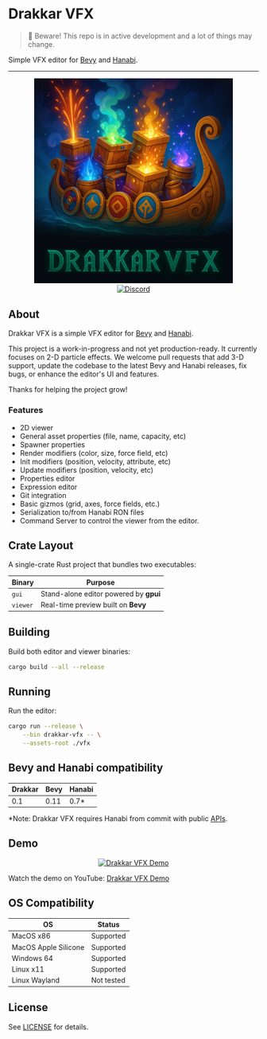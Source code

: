 # Drakkar VFX

> 🚧 Beware! This repo is in active development and a lot of things may change.

Simple VFX editor for [Bevy](https://bevyengine.org/) and [Hanabi](https://github.com/djeedai/bevy_hanabi).

---

<div align="center">
<img src="assets/drakkar.jpg" alt="Drakkar VFX Logo" width="400">
</div>

<div align="center">
    <a href="https://jarl-game.com/discord">
        <img src="https://assets-global.website-files.com/6257adef93867e50d84d30e2/636e0b5061df29d55a92d945_full_logo_blurple_RGB.svg" alt="Discord" width="240">
    </a>
</div>

## About

Drakkar VFX is a simple VFX editor for [Bevy](https://bevyengine.org/) and [Hanabi](https://github.com/djeedai/bevy_hanabi).

This project is a work-in-progress and not yet production-ready. It currently focuses on 2-D particle effects. We welcome pull requests that add 3-D support, update the codebase to the latest Bevy and Hanabi releases, fix bugs, or enhance the editor's UI and features.

Thanks for helping the project grow!

### Features

- 2D viewer
- General asset properties (file, name, capacity, etc)
- Spawner properties
- Render modifiers (color, size, force field, etc)
- Init modifiers (position, velocity, attribute, etc)
- Update modifiers (position, velocity, etc)
- Properties editor
- Expression editor
- Git integration
- Basic gizmos (grid, axes, force fields, etc.)
- Serialization to/from Hanabi RON files
- Command Server to control the viewer from the editor.

## Crate Layout

A single-crate Rust project that bundles two executables:

| Binary   | Purpose                     |
|----------|-----------------------------|
| `gui`    | Stand-alone editor powered by **gpui** |
| `viewer` | Real-time preview built on **Bevy**    |

## Building

Build both editor and viewer binaries:
```bash
cargo build --all --release
```

## Running

Run the editor:
```bash
cargo run --release \
    --bin drakkar-vfx -- \
    --assets-root ./vfx
```

## Bevy and Hanabi compatibility

| Drakkar | Bevy | Hanabi |
|---------|------|--------|
| 0.1     | 0.11 | 0.7*   |

*Note: Drakkar VFX requires Hanabi from commit with public [APIs](https://github.com/jarl-opensource/bevy_hanabi/commit/bf36760d2f259699103ba5fd49f937ed66eec026).

## Demo

<div align="center">
    <a href="https://www.youtube.com/watch?v=esLGI0UAczU">
        <img src="assets/demo.gif" alt="Drakkar VFX Demo" width="1024">
    </a>
</div>

Watch the demo on YouTube: [Drakkar VFX Demo](https://www.youtube.com/watch?v=esLGI0UAczU)

## OS Compatibility

| OS                    | Status         |
|-----------------------|---------------|
| MacOS x86             | Supported     |
| MacOS Apple Silicone  | Supported     |
| Windows 64            | Supported     |
| Linux x11             | Supported     |
| Linux Wayland         | Not tested    |

## License

See [LICENSE](LICENSE) for details.